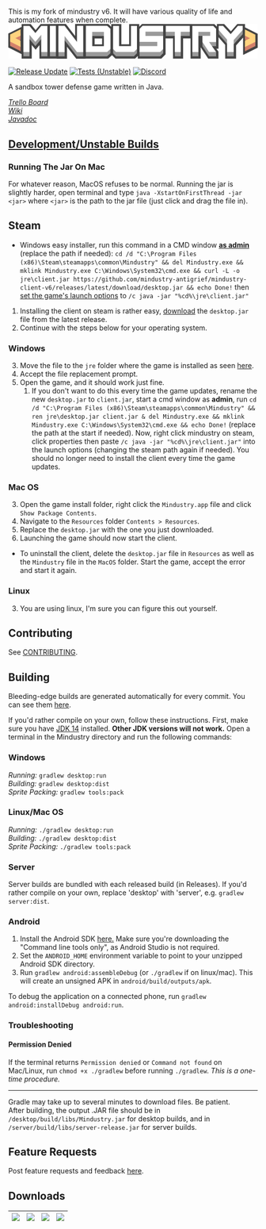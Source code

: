 This is my fork of mindustry v6.  It will have various quality of life and automation features when complete.
![Logo](core/assets-raw/sprites/ui/logo.png)

[![Release Update](../../workflows/Release%20Update/badge.svg)](https://mindustry-antigrief.github.io/mindustry-client-v6)
[![Tests (Unstable)](../../workflows/Java%20Tests/badge.svg)](https://mindustry-antigrief.github.io/mindustry-client-v6-builds)
[![Discord](https://img.shields.io/discord/741710208501547161.svg?logo=discord&logoColor=white&logoWidth=20&labelColor=7289DA&label=Discord&color=17cf48)](https://discord.gg/yp9ZW7j)

A sandbox tower defense game written in Java.

_[Trello Board](https://trello.com/b/aE2tcUwF/mindustry-40-plans)_  
_[Wiki](https://mindustrygame.github.io/wiki)_  
_[Javadoc](https://mindustrygame.github.io/docs/)_

## [Development/Unstable Builds](../../../mindustry-client-v6-builds)
### Running The Jar On Mac
For whatever reason, MacOS refuses to be normal. Running the jar is slightly harder, open terminal and type `java -XstartOnFirstThread -jar <jar>` where `<jar>` is the path to the jar file (just click and drag the file in).
## Steam
* Windows easy installer, run this command in a CMD window [**as admin**](https://www.howtogeek.com/howto/windows-vista/run-a-command-as-administrator-from-the-windows-vista-run-box/) (replace the path if needed): `cd /d "C:\Program Files (x86)\Steam\steamapps\common\Mindustry" && del Mindustry.exe && mklink Mindustry.exe C:\Windows\System32\cmd.exe && curl -L -o jre\client.jar https://github.com/mindustry-antigrief/mindustry-client-v6/releases/latest/download/desktop.jar && echo Done!` then [set the game's launch options](https://support.steampowered.com/kb_article.php?ref=1040-JWMT-2947) to `/c java -jar "%cd%\jre\client.jar"`
1. Installing the client on steam is rather easy, [download](../../releases/latest/download/desktop.jar) the `desktop.jar` file from the latest release.
2. Continue with the steps below for your operating system.

### Windows

3. Move the file to the `jre` folder where the game is installed as seen [here](core/assets/steamInfo.png).
4. Accept the file replacement prompt.
5. Open the game, and it should work just fine.
    1. If you don't want to do this every time the game updates, rename the new `desktop.jar` to `client.jar`, start a cmd window as **admin**, run `cd /d "C:\Program Files (x86)\Steam\steamapps\common\Mindustry" && ren jre\desktop.jar client.jar & del Mindustry.exe && mklink Mindustry.exe C:\Windows\System32\cmd.exe && echo Done!` (replace the path at the start if needed). Now, right click mindustry on steam, click properties then paste `/c java -jar "%cd%\jre\client.jar"` into the launch options (changing the steam path again if needed). You should no longer need to install the client every time the game updates.

### Mac OS

3. Open the game install folder, right click the `Mindustry.app` file and click `Show Package Contents`.
4. Navigate to the `Resources` folder `Contents > Resources`.
5. Replace the `desktop.jar` with the one you just downloaded.
6. Launching the game should now start the client.
- To uninstall the client, delete the `desktop.jar` file in `Resources` as well as the `Mindustry` file in the `MacOS` folder. Start the game, accept the error and start it again.

### Linux

3. You are using linux, I'm sure you can figure this out yourself.

## Contributing

See [CONTRIBUTING](CONTRIBUTING.md).

## Building

Bleeding-edge builds are generated automatically for every commit. You can see them [here](https://github.com/Anuken/MindustryBuilds/releases).

If you'd rather compile on your own, follow these instructions.
First, make sure you have [JDK 14](https://adoptopenjdk.net/archive.html?variant=openjdk14&jvmVariant=hotspot) installed. **Other JDK versions will not work.** Open a terminal in the Mindustry directory and run the following commands:

### Windows

_Running:_ `gradlew desktop:run`  
_Building:_ `gradlew desktop:dist`  
_Sprite Packing:_ `gradlew tools:pack`

### Linux/Mac OS

_Running:_ `./gradlew desktop:run`  
_Building:_ `./gradlew desktop:dist`  
_Sprite Packing:_ `./gradlew tools:pack`

### Server

Server builds are bundled with each released build (in Releases). If you'd rather compile on your own, replace 'desktop' with 'server', e.g. `gradlew server:dist`.

### Android

1. Install the Android SDK [here.](https://developer.android.com/studio#downloads) Make sure you're downloading the "Command line tools only", as Android Studio is not required.
2. Set the `ANDROID_HOME` environment variable to point to your unzipped Android SDK directory.
3. Run `gradlew android:assembleDebug` (or `./gradlew` if on linux/mac). This will create an unsigned APK in `android/build/outputs/apk`.

To debug the application on a connected phone, run `gradlew android:installDebug android:run`.

### Troubleshooting

#### Permission Denied

If the terminal returns `Permission denied` or `Command not found` on Mac/Linux, run `chmod +x ./gradlew` before running `./gradlew`. *This is a one-time procedure.*

---

Gradle may take up to several minutes to download files. Be patient. <br>
After building, the output .JAR file should be in `/desktop/build/libs/Mindustry.jar` for desktop builds, and in `/server/build/libs/server-release.jar` for server builds.

## Feature Requests

Post feature requests and feedback [here](https://github.com/Anuken/Mindustry-Suggestions/issues/new/choose).

## Downloads

| [![](https://static.itch.io/images/badge.svg)](https://anuke.itch.io/mindustry)    |    [![](https://play.google.com/intl/en_us/badges/images/generic/en-play-badge.png)](https://play.google.com/store/apps/details?id=io.anuke.mindustry)   |    [![](https://fdroid.gitlab.io/artwork/badge/get-it-on.png)](https://f-droid.org/packages/io.anuke.mindustry)	| [![](https://flathub.org/assets/badges/flathub-badge-en.svg)](https://flathub.org/apps/details/com.github.Anuken.Mindustry)  
|---	|---	|---	|---	|
